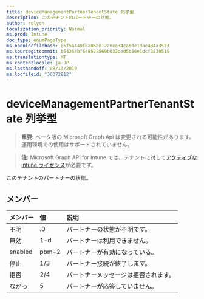 ```yaml
---
title: deviceManagementPartnerTenantState 列挙型
description: このテナントのパートナーの状態。
author: rolyon
localization_priority: Normal
ms.prod: Intune
doc_type: enumPageType
ms.openlocfilehash: 85f5a449fba06bb12a0ee34ca6de1dae484a3573
ms.sourcegitcommit: b5425ebf648572569b032ded5b56e1dcf3830515
ms.translationtype: MT
ms.contentlocale: ja-JP
ms.lasthandoff: 08/13/2019
ms.locfileid: "36372812"
---
```

# <a name="devicemanagementpartnertenantstate-enum-type"></a>deviceManagementPartnerTenantState 列挙型

> **重要:** ベータ版の Microsoft Graph Api は変更される可能性があります。運用環境での使用はサポートされていません。

> **注:** Microsoft Graph API for Intune では、テナントに対して[アクティブな intune ライセンス](https://go.microsoft.com/fwlink/?linkid=839381)が必要です。

このテナントのパートナーの状態。

## <a name="members"></a>メンバー
|メンバー|値|説明|
|:---|:---|:---|
|不明|.0|パートナーの状態が不明です。|
|無効|1-d|パートナーは利用できません。|
|enabled|pbm-2|パートナーが有効になっている。|
|停止|1/3|パートナー接続が終了します。|
|拒否|2/4|パートナーメッセージは拒否されます。|
|なかっ|5|パートナーが応答していません。|



